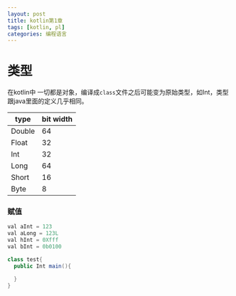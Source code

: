 ```yaml
---
layout: post
title: kotlin第1章
tags: [kotlin, pl]
categories: 编程语言
---
```


# 类型

在kotlin中 一切都是对象，编译成`class`文件之后可能变为原始类型，如Int，类型跟java里面的定义几乎相同。

|type|bit width|
|-|-|
|Double|64|
|Float|32|
|Int|32|
|Long|64|
|Short|16|
|Byte|8|

### 赋值

```java
val aInt = 123
val aLong = 123L
val hInt = 0Xfff
val bInt = 0b0100

class test{
  public Int main(){

  }
}
```

